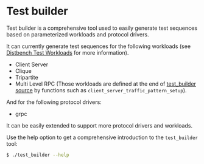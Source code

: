 # Test builder

Test builder is a comprehensive tool used to easily generate test sequences
based on parameterized workloads and protocol drivers.

It can currently generate test sequences for the following workloads (see
[Distbench Test Workloads](../workloads/README.md) for more information).
- Client Server
- Clique
- Tripartite
- Multi Level RPC
(Those workloads are defined at the end of [test\_builder source](test_builder)
by functions such as `client_server_traffic_pattern_setup`).

And for the following protocol drivers:
- grpc

It can be easily extended to support more protocol drivers and workloads.

Use the help option to get a comprehensive introduction to the `test_builder`
tool:
```bash
$ ./test_builder --help
```

